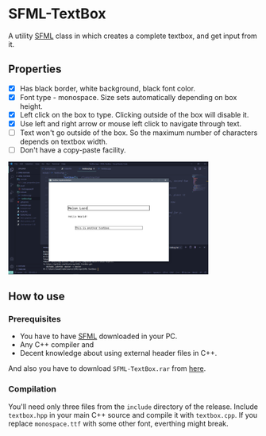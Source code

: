 # SFML-TextBox

A utility [SFML](https://www.sfml-dev.org/) class in which creates a complete textbox, and get input from it.

## Properties

- [x] Has black border, white background, black font color.
- [x] Font type - monospace. Size sets automatically depending on box height.
- [x] Left click on the box to type. Clicking outside of the box will disable it.
- [x] Use left and right arrow or mouse left click to navigate through text.
- [ ] Text won't go outside of the box. So the maximum number of characters depends on textbox width.
- [ ] Don't have a copy-paste facility.

<img src="https://github.com/Blaiteray/SFML-TextBox/blob/master/example.png" width="80%" height="80%"/>

## How to use

### Prerequisites

- You have to have [SFML](https://www.sfml-dev.org/download.php) downloaded in your PC.
- Any C++ compiler and
- Decent knowledge about using external header files in C++.

And also you have to download `SFML-TextBox.rar` from [here](https://github.com/Blaiteray/SFML-TextBox/releases).

### Compilation

You'll need only three files from the `include` directory of the release. Include `textbox.hpp` in your main C++ source and compile it with `textbox.cpp`. If you replace `monospace.ttf` with some other font, everthing might break.
